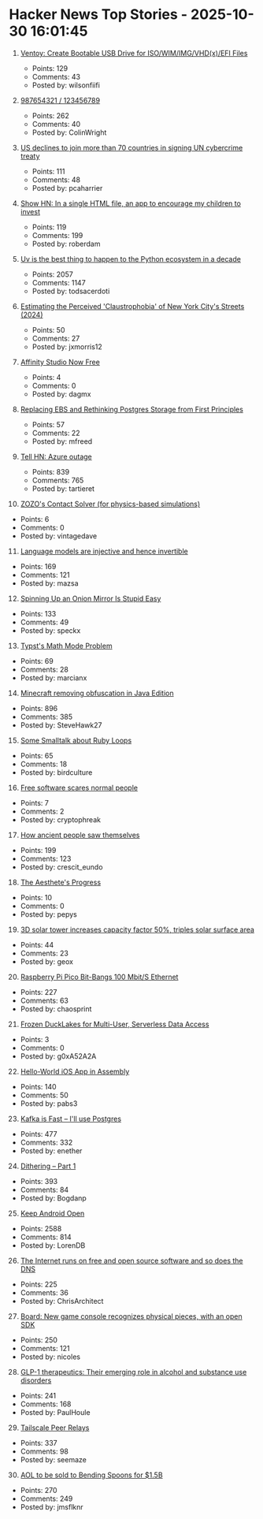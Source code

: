 # Hacker News Top Stories - 2025-10-30 16:01:45

1. [Ventoy: Create Bootable USB Drive for ISO/WIM/IMG/VHD(x)/EFI Files](https://github.com/ventoy/Ventoy)
   - Points: 129
   - Comments: 43
   - Posted by: wilsonfiifi

2. [987654321 / 123456789](https://www.johndcook.com/blog/2025/10/26/987654321/)
   - Points: 262
   - Comments: 40
   - Posted by: ColinWright

3. [US declines to join more than 70 countries in signing UN cybercrime treaty](https://therecord.media/us-declines-signing-cybercrime-treaty?)
   - Points: 111
   - Comments: 48
   - Posted by: pcaharrier

4. [Show HN: In a single HTML file, an app to encourage my children to invest](https://roberdam.com/en/dinversiones.html)
   - Points: 119
   - Comments: 199
   - Posted by: roberdam

5. [Uv is the best thing to happen to the Python ecosystem in a decade](https://emily.space/posts/251023-uv)
   - Points: 2057
   - Comments: 1147
   - Posted by: todsacerdoti

6. [Estimating the Perceived 'Claustrophobia' of New York City's Streets (2024)](http://mfranchi.net/posts/claustrophobic-streets/)
   - Points: 50
   - Comments: 27
   - Posted by: jxmorris12

7. [Affinity Studio Now Free](https://www.affinity.studio/get-affinity)
   - Points: 4
   - Comments: 0
   - Posted by: dagmx

8. [Replacing EBS and Rethinking Postgres Storage from First Principles](https://www.tigerdata.com/blog/fluid-storage-forkable-ephemeral-durable-infrastructure-age-of-agents)
   - Points: 57
   - Comments: 22
   - Posted by: mfreed

9. [Tell HN: Azure outage](undefined)
   - Points: 839
   - Comments: 765
   - Posted by: tartieret

10. [ZOZO's Contact Solver (for physics-based simulations)](https://github.com/st-tech/ppf-contact-solver)
   - Points: 6
   - Comments: 0
   - Posted by: vintagedave

11. [Language models are injective and hence invertible](https://arxiv.org/abs/2510.15511)
   - Points: 169
   - Comments: 121
   - Posted by: mazsa

12. [Spinning Up an Onion Mirror Is Stupid Easy](https://flower.codes/2025/10/23/onion-mirror.html)
   - Points: 133
   - Comments: 49
   - Posted by: speckx

13. [Typst's Math Mode Problem](https://laurmaedje.github.io/posts/math-mode-problem/)
   - Points: 69
   - Comments: 28
   - Posted by: marcianx

14. [Minecraft removing obfuscation in Java Edition](https://www.minecraft.net/en-us/article/removing-obfuscation-in-java-edition)
   - Points: 896
   - Comments: 385
   - Posted by: SteveHawk27

15. [Some Smalltalk about Ruby Loops](https://tech.stonecharioteer.com/posts/2025/ruby-loops/)
   - Points: 65
   - Comments: 18
   - Posted by: birdculture

16. [Free software scares normal people](https://danieldelaney.net/normal/)
   - Points: 7
   - Comments: 2
   - Posted by: cryptophreak

17. [How ancient people saw themselves](https://worldhistory.substack.com/p/how-ancient-people-saw-themselves)
   - Points: 199
   - Comments: 123
   - Posted by: crescit_eundo

18. [The Aesthete's Progress](https://sydneyreviewofbooks.com/essays/the-aesthetes-progress)
   - Points: 10
   - Comments: 0
   - Posted by: pepys

19. [3D solar tower increases capacity factor 50%, triples solar surface area](https://www.pv-magazine.com/2025/10/27/3d-solar-tower-increases-capacity-factor-50-triples-solar-surface-area/)
   - Points: 44
   - Comments: 23
   - Posted by: geox

20. [Raspberry Pi Pico Bit-Bangs 100 Mbit/S Ethernet](https://www.elektormagazine.com/news/rp2350-bit-bangs-100-mbit-ethernet)
   - Points: 227
   - Comments: 63
   - Posted by: chaosprint

21. [Frozen DuckLakes for Multi-User, Serverless Data Access](https://ducklake.select/2025/10/24/frozen-ducklake/)
   - Points: 3
   - Comments: 0
   - Posted by: g0xA52A2A

22. [Hello-World iOS App in Assembly](https://gist.github.com/nicolas17/966a03ce49f949dd17b0123415ef2e31)
   - Points: 140
   - Comments: 50
   - Posted by: pabs3

23. [Kafka is Fast – I'll use Postgres](https://topicpartition.io/blog/postgres-pubsub-queue-benchmarks)
   - Points: 477
   - Comments: 332
   - Posted by: enether

24. [Dithering – Part 1](https://visualrambling.space/dithering-part-1/)
   - Points: 393
   - Comments: 84
   - Posted by: Bogdanp

25. [Keep Android Open](http://keepandroidopen.org/)
   - Points: 2588
   - Comments: 814
   - Posted by: LorenDB

26. [The Internet runs on free and open source software and so does the DNS](https://www.icann.org/en/blogs/details/the-internet-runs-on-free-and-open-source-softwareand-so-does-the-dns-23-10-2025-en)
   - Points: 225
   - Comments: 36
   - Posted by: ChrisArchitect

27. [Board: New game console recognizes physical pieces, with an open SDK](https://board.fun/)
   - Points: 250
   - Comments: 121
   - Posted by: nicoles

28. [GLP-1 therapeutics: Their emerging role in alcohol and substance use disorders](https://academic.oup.com/jes/article/9/11/bvaf141/8277723?login=false)
   - Points: 241
   - Comments: 168
   - Posted by: PaulHoule

29. [Tailscale Peer Relays](https://tailscale.com/blog/peer-relays-beta)
   - Points: 337
   - Comments: 98
   - Posted by: seemaze

30. [AOL to be sold to Bending Spoons for $1.5B](https://www.axios.com/2025/10/29/aol-bending-spoons-deal)
   - Points: 270
   - Comments: 249
   - Posted by: jmsflknr

